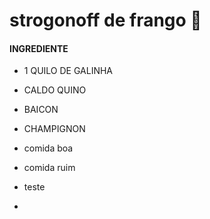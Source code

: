 # strogonoff de frango :chicken:

#### INGREDIENTE

- 1 QUILO DE GALINHA
- CALDO QUINO 
- BAICON
- CHAMPIGNON

- comida boa
- comida ruim
- teste
- 



